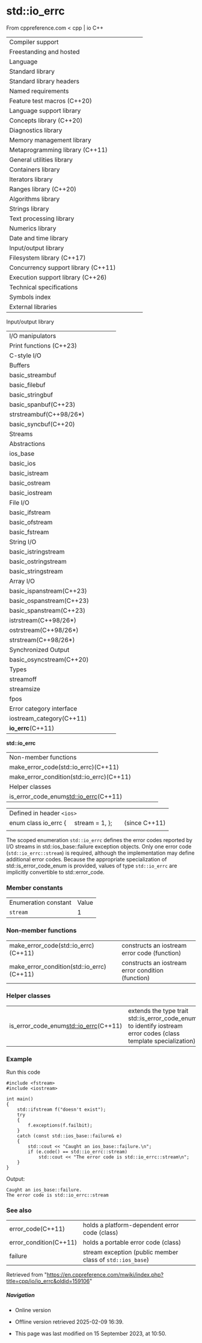# std::io_errc

From cppreference.com
< cpp‎ | io
C++

|  |  |  |  |  |
| --- | --- | --- | --- | --- |
| Compiler support | | | | |
| Freestanding and hosted | | | | |
| Language | | | | |
| Standard library | | | | |
| Standard library headers | | | | |
| Named requirements | | | | |
| Feature test macros (C++20) | | | | |
| Language support library | | | | |
| Concepts library (C++20) | | | | |
| Diagnostics library | | | | |
| Memory management library | | | | |
| Metaprogramming library (C++11) | | | | |
| General utilities library | | | | |
| Containers library | | | | |
| Iterators library | | | | |
| Ranges library (C++20) | | | | |
| Algorithms library | | | | |
| Strings library | | | | |
| Text processing library | | | | |
| Numerics library | | | | |
| Date and time library | | | | |
| Input/output library | | | | |
| Filesystem library (C++17) | | | | |
| Concurrency support library (C++11) | | | | |
| Execution support library (C++26) | | | | |
| Technical specifications | | | | |
| Symbols index | | | | |
| External libraries | | | | |

Input/output library

|  |  |  |  |  |
| --- | --- | --- | --- | --- |
| I/O manipulators | | | | |
| Print functions (C++23) | | | | |
| C-style I/O | | | | |
| Buffers | | | | |
| basic_streambuf | | | | |
| basic_filebuf | | | | |
| basic_stringbuf | | | | |
| basic_spanbuf(C++23) | | | | |
| strstreambuf(C++98/26\*) | | | | |
| basic_syncbuf(C++20) | | | | |
| Streams | | | | |
| Abstractions | | | | |
| ios_base | | | | |
| basic_ios | | | | |
| basic_istream | | | | |
| basic_ostream | | | | |
| basic_iostream | | | | |
| File I/O | | | | |
| basic_ifstream | | | | |
| basic_ofstream | | | | |
| basic_fstream | | | | |
| String I/O | | | | |
| basic_istringstream | | | | |
| basic_ostringstream | | | | |
| basic_stringstream | | | | |
| Array I/O | | | | |
| basic_ispanstream(C++23) | | | | |
| basic_ospanstream(C++23) | | | | |
| basic_spanstream(C++23) | | | | |
| istrstream(C++98/26\*) | | | | |
| ostrstream(C++98/26\*) | | | | |
| strstream(C++98/26\*) | | | | |
| Synchronized Output | | | | |
| basic_osyncstream(C++20) | | | | |
| Types | | | | |
| streamoff | | | | |
| streamsize | | | | |
| fpos | | | | |
| Error category interface | | | | |
| iostream_category(C++11) | | | | |
| ****io_errc****(C++11) | | | | |

****std::io_errc****

|  |  |  |  |  |
| --- | --- | --- | --- | --- |
| Non-member functions | | | | |
| make_error_code(std::io_errc)(C++11) | | | | |
| make_error_condition(std::io_errc)(C++11) | | | | |
| Helper classes | | | | |
| is_error_code_enum<std::io_errc>(C++11) | | | | |

|  |  |  |
| --- | --- | --- |
| Defined in header `<ios>` |  |  |
| enum class io_errc {      stream = 1, }; |  | (since C++11) |
|  |  |  |

The scoped enumeration `std::io_errc` defines the error codes reported by I/O streams in std::ios_base::failure exception objects. Only one error code (`std::io_errc::stream`) is required, although the implementation may define additional error codes. Because the appropriate specialization of std::is_error_code_enum is provided, values of type `std::io_errc` are implicitly convertible to std::error_code.

### Member constants

|  |  |
| --- | --- |
| Enumeration constant | Value |
| `stream` | 1 |

### Non-member functions

|  |  |
| --- | --- |
| make_error_code(std::io_errc)(C++11) | constructs an iostream error code   (function) |
| make_error_condition(std::io_errc)(C++11) | constructs an iostream error condition   (function) |

### Helper classes

|  |  |
| --- | --- |
| is_error_code_enum<std::io_errc>(C++11) | extends the type trait std::is_error_code_enum to identify iostream error codes   (class template specialization) |

### Example

Run this code

```
#include <fstream>
#include <iostream>
 
int main()
{
    std::ifstream f("doesn't exist");
    try
    {
        f.exceptions(f.failbit);
    }
    catch (const std::ios_base::failure& e)
    {
        std::cout << "Caught an ios_base::failure.\n";
        if (e.code() == std::io_errc::stream)
            std::cout << "The error code is std::io_errc::stream\n";
    }
}

```

Output:

```
Caught an ios_base::failure.
The error code is std::io_errc::stream

```

### See also

|  |  |
| --- | --- |
| error_code(C++11) | holds a platform-dependent error code   (class) |
| error_condition(C++11) | holds a portable error code   (class) |
| failure | stream exception   (public member class of `std::ios_base`) |

Retrieved from "<https://en.cppreference.com/mwiki/index.php?title=cpp/io/io_errc&oldid=159106>"

##### Navigation

- Online version
- Offline version retrieved 2025-02-09 16:39.

- This page was last modified on 15 September 2023, at 10:50.